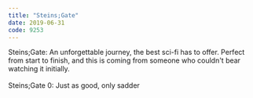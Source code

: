 ```yaml
---
title: "Steins;Gate"
date: 2019-06-31
code: 9253
---
```

Steins;Gate: An unforgettable journey, the best sci-fi has to offer. Perfect from start to finish, and this is coming from someone who couldn't bear watching it initially.
<br><br>
Steins;Gate 0: Just as good, only sadder